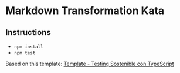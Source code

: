 # Markdown Transformation Kata

## Instructions 
* `npm install`
* `npm test`

Based on this template: [Template - Testing Sostenible con TypeScript](https://github.com/softwarecrafters-io/ts-eslint-prettier-jest)
